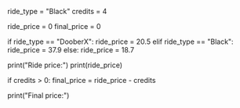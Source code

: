 ride_type = "Black"
credits = 4

ride_price = 0
final_price = 0

if ride_type == "DooberX":
  ride_price = 20.5
elif ride_type == "Black":
  ride_price = 37.9
else:
  ride_price = 18.7

print("Ride price:")
print(ride_price)

if credits > 0:
  final_price = ride_price - credits

print("Final price:")
